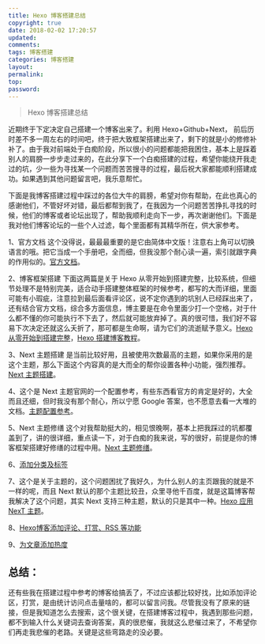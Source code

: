 ```yaml
---
title: Hexo 博客搭建总结
copyright: true
date: 2018-02-02 17:20:57
updated:
comments:
tags: 博客搭建
categories: 博客搭建
layout:
permalink:
top:
password:
---
```


<blockquote class="blockquote-center"> Hexo 博客搭建总结 </blockquote>

<!-- more -->

近期终于下定决定自己搭建一个博客出来了。利用 Hexo+Github+Next， 前后历时差不多一周左右的时间吧，终于把大致框架搭建出来了，剩下的就是小的修修补补了。由于我对前端处于白痴阶段，所以很小的问题都能把我困住，基本上是踩着别人的肩膀一步步走过来的，在此分享下一个白痴搭建的过程，希望你能绕开我走过的坑，少一些为寻找某一个问题而苦苦搜寻的过程，最后祝大家都能顺利搭建成功。如果遇到其他问题留言吧，我乐意帮忙。

下面是我博客搭建过程中踩过的各位大牛的肩膀，希望对你有帮助，在此也真心的感谢他们，不管好坏对错，最后都帮到我了，在我因为一个问题苦苦挣扎寻找的时候，他们的博客或者论坛出现了，帮助我顺利走向下一步，再次谢谢他们。下面是我对他们博客论坛的一些个人过滤，每个里面都有其精华所在，供大家参考。

1、官方文档
这个没得说，最最最重要的是它由简体中文版！注意右上角可以切换语言的哦。把它当成一个手册吧，全而细，但我没那个耐心读一遍，索引就跟字典的作用似的。[官方文档](https://hexo.io/zh-cn/docs/index.html)。

2、博客框架搭建
下面这两篇是关于 Hexo 从零开始到搭建完整，比较系统，但细节处理不是特别完美，适合动手搭建整体框架的时候参考，都写的大而详细，里面可能有小瑕疵，注意拉到最后面看评论区，说不定你遇到的坑别人已经踩出来了，还有结合官方文档，综合多方面信息，博主要是在命令里面少打一个空格，对于什么都不懂的你可能执行不下去了，然后就可能放弃掉了。真的很可惜，我们好不容易下次决定还就这么夭折了，那可都是生命啊，请为它们的流逝赋予意义。[Hexo 从零开始到搭建完整](https://www.cnblogs.com/visugar/p/6821777.html)，[Hexo 搭建博客教程](https://thief.one/2017/03/03/Hexo%E6%90%AD%E5%BB%BA%E5%8D%9A%E5%AE%A2%E6%95%99%E7%A8%8B/)。

3、Next 主题搭建
是当前比较好用，且被使用次数最高的主题，如果你采用的是这个主题，那么下面这个内容真的是大而全的帮你设置各种小功能，强烈推荐。[Next 主题搭建](https://segmentfault.com/a/1190000009544924)。

4、这个是 Next 主题官网的一个配置参考，有些东西看官方的肯定是好的，大全而且还细，但时我没有那个耐心，所以宁愿 Google 答案，也不愿意去看一大堆的文档。[主题配置参考](https://github.com/iissnan/hexo-theme-next/wiki/%E4%B8%BB%E9%A2%98%E9%85%8D%E7%BD%AE%E5%8F%82%E8%80%83)。

5、Next 主题修缮
这个对我帮助挺大的，相见恨晚啊，基本上把我踩过的坑都覆盖到了，讲的很详细，重点读一下，对于白痴的我来说，写的很好，前提是你的博客框架搭建好修缮的过程中用。[Next 主题修缮](http://supermaryy.com/2016/07/02/%E4%BD%BF%E7%94%A8hexo%E8%B8%A9%E5%9D%91%E8%AE%B0/)。

6、[添加分类及标签](https://linlif.github.io/2017/05/27/Hexo%E4%BD%BF%E7%94%A8%E6%94%BB%E7%95%A5-%E6%B7%BB%E5%8A%A0%E5%88%86%E7%B1%BB%E5%8F%8A%E6%A0%87%E7%AD%BE/)


7、这个是关于主题的，这个问题困扰了我好久，为什么别人的主页跟我的就是不一样的呢，而且 Next 默认的那个主题比较丑，众里寻他千百度，就是这篇博客帮我解决了这个问题，其实 Next 支持三种主题，默认的只是其中一种。[Hexo 应用 NexT 主题](https://runnerliu.github.io/2017/04/01/hexoNexT/)。

8、[Hexo博客添加评论、打赏、RSS 等功能](https://www.jianshu.com/p/5973c05d7100)

9、[为文章添加热度](https://gaodaxiu0406.github.io/2017/08/21/%E4%B8%BAHEXO%E5%8D%9A%E5%AE%A2%E4%B8%AD%E6%AF%8F%E7%AF%87%E6%96%87%E7%AB%A0%E7%9A%84%E6%B5%8F%E8%A7%88%E9%87%8F%E7%BB%9F%E8%AE%A1/)

## 总结：
还有些我在搭建过程中参考的博客给搞丢了，不过应该都比较好找，比如添加评论区，打赏，是由统计访问点击量啥的，都可以留言问我。尽管我没有了原来的链接，但是我知道怎么去搜索，这个很关键，在搭建博客过程中，我遇到那些问题，都不到输入什么关键词去查询答案，真的很悲催，我就这么悲催过来了，不希望你们再走我悲催的老路。关键是这些弯路走的没必要。
